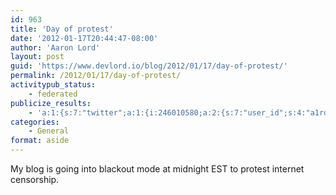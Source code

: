 ```yaml
---
id: 963
title: 'Day of protest'
date: '2012-01-17T20:44:47-08:00'
author: 'Aaron Lord'
layout: post
guid: 'https://www.devlord.io/blog/2012/01/17/day-of-protest/'
permalink: /2012/01/17/day-of-protest/
activitypub_status:
    - federated
publicize_results:
    - 'a:1:{s:7:"twitter";a:1:{i:246010580;a:2:{s:7:"user_id";s:4:"a1rd";s:7:"post_id";s:18:"159496440450777088";}}}'
categories:
    - General
format: aside
---
```


My blog is going into blackout mode at midnight EST to protest internet censorship.